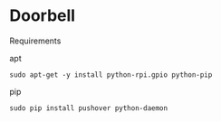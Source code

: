 Doorbell
========

Requirements

apt
```
sudo apt-get -y install python-rpi.gpio python-pip
```

pip
```
sudo pip install pushover python-daemon
```

